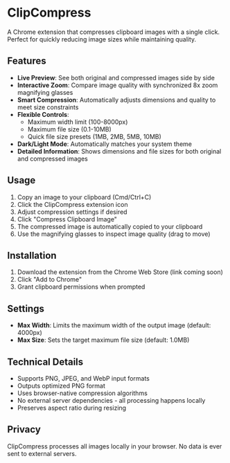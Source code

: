 # ClipCompress

A Chrome extension that compresses clipboard images with a single click. Perfect for quickly reducing image sizes while maintaining quality.

## Features

- **Live Preview**: See both original and compressed images side by side
- **Interactive Zoom**: Compare image quality with synchronized 8x zoom magnifying glasses
- **Smart Compression**: Automatically adjusts dimensions and quality to meet size constraints
- **Flexible Controls**:
  - Maximum width limit (100-8000px)
  - Maximum file size (0.1-10MB)
  - Quick file size presets (1MB, 2MB, 5MB, 10MB)
- **Dark/Light Mode**: Automatically matches your system theme
- **Detailed Information**: Shows dimensions and file sizes for both original and compressed images

## Usage

1. Copy an image to your clipboard (Cmd/Ctrl+C)
2. Click the ClipCompress extension icon
3. Adjust compression settings if desired
4. Click "Compress Clipboard Image"
5. The compressed image is automatically copied to your clipboard
6. Use the magnifying glasses to inspect image quality (drag to move)

## Installation

1. Download the extension from the Chrome Web Store (link coming soon)
2. Click "Add to Chrome"
3. Grant clipboard permissions when prompted

## Settings

- **Max Width**: Limits the maximum width of the output image (default: 4000px)
- **Max Size**: Sets the target maximum file size (default: 1.0MB)

## Technical Details

- Supports PNG, JPEG, and WebP input formats
- Outputs optimized PNG format
- Uses browser-native compression algorithms
- No external server dependencies - all processing happens locally
- Preserves aspect ratio during resizing

## Privacy

ClipCompress processes all images locally in your browser. No data is ever sent to external servers.
